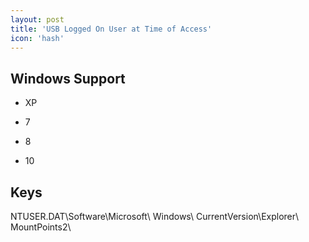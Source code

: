 ```yaml
---
layout: post
title: 'USB Logged On User at Time of Access'
icon: 'hash'
---
```


## Windows Support

- XP

- 7

- 8

- 10



## Keys

NTUSER.DAT\Software\Microsoft\ Windows\ CurrentVersion\Explorer\ MountPoints2\

